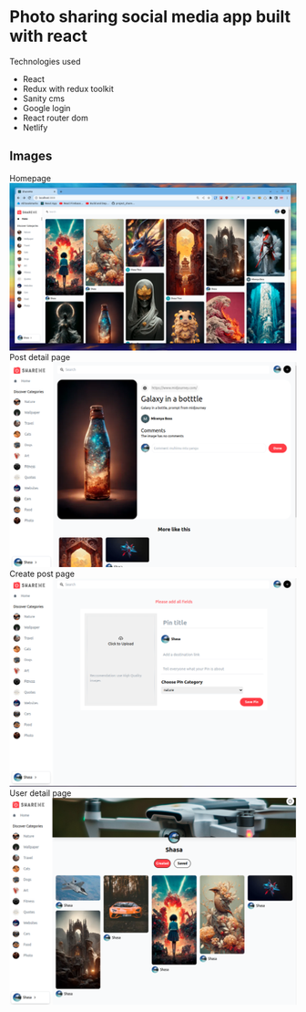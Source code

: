# Photo sharing social media app built with react

Technologies used 
 - React
 - Redux with redux toolkit
 - Sanity cms 
 - Google login 
 - React router dom
 - Netlify

## Images
Homepage
![Homepage](niceFinalSNippet.png)
Post detail page
![Pin detail page](oneSnippet.png)
Create post page
![Upload pin page](snippet2.png)
User detail page
![User detail page](snippet3.png)